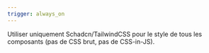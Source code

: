 ```yaml
---
trigger: always_on
---
```


Utiliser uniquement Schadcn/TailwindCSS pour le style de tous les composants (pas de CSS brut, pas de CSS-in-JS).
